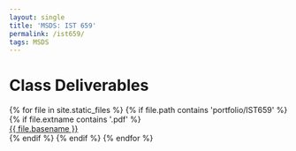 ```yaml
---
layout: single
title: 'MSDS: IST 659'
permalink: /ist659/
tags: MSDS  
---
```




<div>
<h1> Class Deliverables </h1>
{% for file in site.static_files %}
    {% if file.path contains 'portfolio/IST659' %}
        {% if file.extname contains '.pdf' %}
            <div><a href="https://danielcaraway.github.io/{{ file.path }}">{{ file.basename }}</a></div>
        {% endif %}
    {% endif %}
{% endfor %}
</div>
